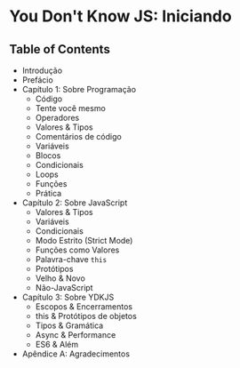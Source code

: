 # You Don't Know JS: Iniciando

## Table of Contents

* Introdução
* Prefácio
* Capítulo 1: Sobre Programação
	* Código
	* Tente você mesmo
	* Operadores
	* Valores & Tipos
	* Comentários de código
	* Variáveis
	* Blocos
	* Condicionais
	* Loops
	* Funções
	* Prática
* Capítulo 2: Sobre JavaScript
	* Valores & Tipos
	* Variáveis
	* Condicionais
	* Modo Estrito (Strict Mode)
	* Funções como Valores
	* Palavra-chave `this`
	* Protótipos
	* Velho & Novo
	* Não-JavaScript
* Capítulo 3: Sobre YDKJS
	* Escopos & Encerramentos
	* this & Protótipos de objetos
	* Tipos & Gramática
	* Async & Performance
	* ES6 & Além
* Apêndice A: Agradecimentos
